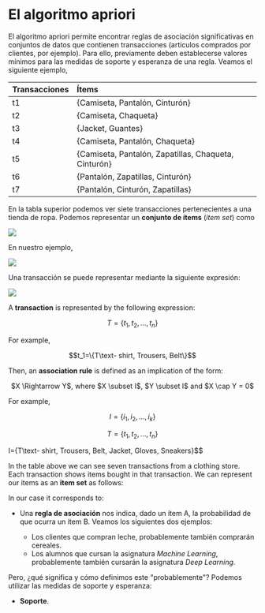 # **El algoritmo apriori**

El algoritmo apriori permite encontrar reglas de asociación significativas en conjuntos de datos que contienen transacciones (artículos comprados por clientes, por ejemplo). Para ello, previamente deben establecerse valores mínimos para las medidas de soporte y esperanza de una regla. Veamos el siguiente ejemplo, 

| Transacciones | Ítems                                                  | 
|:--------------|:-------------------------------------------------------|
| t1            | {Camiseta, Pantalón, Cinturón}                         | 
| t2            | {Camiseta, Chaqueta}                                   |   
| t3            | {Jacket, Guantes}                                      |  
| t4            | {Camiseta, Pantalón, Chaqueta}                         | 
| t5            | {Camiseta, Pantalón, Zapatillas, Chaqueta, Cinturón}   |   
| t6            | {Pantalón, Zapatillas, Cinturón}                       |
| t7            | {Pantalón, Cinturón, Zapatillas}                       | 

En la tabla superior podemos ver siete transacciones pertenecientes a una tienda de ropa. Podemos representar un **conjunto de ítems** (_item set_) como

<img src="https://render.githubusercontent.com/render/math?math=I=\{i_1,%20i_2,...,%20i_k\}">
 
En nuestro ejemplo, 

<img src="https://render.githubusercontent.com/render/math?math=I=\{Camiseta,%20Pantalon,%20Cinturon,%20Chaqueta,%20Guantes,%20Zapatillas\}">

Una transacción se puede representar mediante la siguiente expresión:

<img src="https://render.githubusercontent.com/render/math?math=T=\{t_1,%20t_2,...,%20t_n\}">

A **transaction** is represented by the following expression:

$$T=\{t_1, t_2,..., t_n\}$$

For example,

$$t_1=\{T\text- shirt, Trousers, Belt\}$$

Then, an **association rule** is defined as an implication of the form:

<center> $X \Rightarrow Y$, where $X \subset I$, $Y \subset I$ and $X \cap Y = 0$ </center>

For example, 


$$I=\{i_1, i_2,..., i_k\}$$

$$T=\{t_1, t_2,..., t_n\}$$


I=\{T\text- shirt, Trousers, Belt, Jacket, Gloves, Sneakers\}$$




In the table above we can see seven transactions from a clothing store. Each transaction shows items bought in that transaction. We can represent our items as an **item set** as follows:



In our case it corresponds to:


- Una **regla de asociación** nos indica, dado un ítem A, la probabilidad de que ocurra un ítem B. Veamos los siguientes dos ejemplos:

  - Los clientes que compran leche, probablemente también comprarán cereales.
  - Los alumnos que cursan la asignatura _Machine Learning_, probablemente también cursarán la asignatura _Deep Learning_.

Pero, ¿qué significa y cómo definimos este "probablemente"? Podemos utilizar las medidas de soporte y esperanza:

- **Soporte**. 



